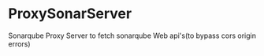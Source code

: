 # ProxySonarServer
Sonarqube Proxy Server to fetch sonarqube Web api's(to bypass cors origin errors)
